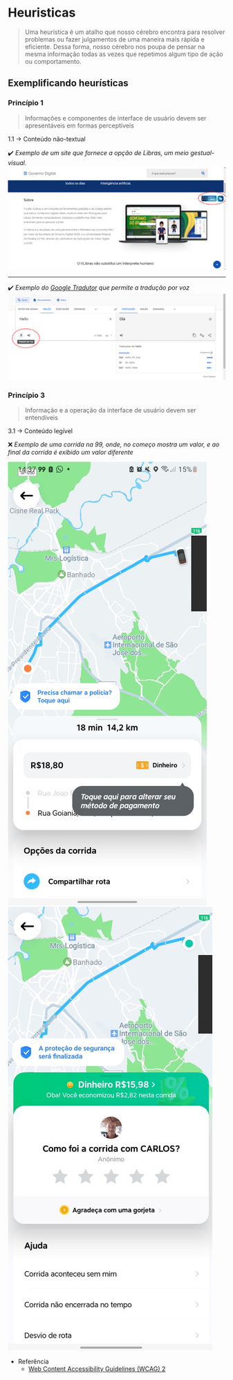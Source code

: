 # Heuristicas

> Uma heurística é um atalho que nosso cérebro encontra para resolver problemas ou fazer julgamentos de uma maneira mais rápida e eficiente. Dessa forma, nosso cérebro nos poupa de pensar na mesma informação todas as vezes que repetimos algum tipo de ação ou comportamento.

## Exemplificando heurísticas

### Princípio 1
> Informações e componentes de interface de usuário devem ser apresentáveis em formas perceptíveis

1.1 → Conteúdo não-textual

:heavy_check_mark:  <i>Exemplo de um site que fornece a opção de Libras, um meio gestual-visual.</i>
![Governo Digital](/readme/IHC/governo.png)

---

:heavy_check_mark: <i>Exemplo do [Google Tradutor](https://translate.google.com.br/?hl=pt-BR&sl=en&tl=pt&text=Hello&op=translate) que permite a tradução por voz</i>
![Google Tradutor](/readme/IHC/tradutor.png)

### Princípio 3
> Informação e a operação da interface de usuário devem ser entendíveis

3.1 → Conteúdo legível

:x: <i>Exemplo de uma corrida na 99, onde, no começo mostra um valor, e ao final da corrida é exibido um valor diferente</i>

![99 preço diferente](/readme/IHC/uber_2.jpg)
![99 preço diferente](/readme/IHC/uber_1.jpg)

- Referência
  - [Web Content Accessibility Guidelines (WCAG) 2](https://www.w3.org/WAI/WCAG21/quickref/#principle1)
